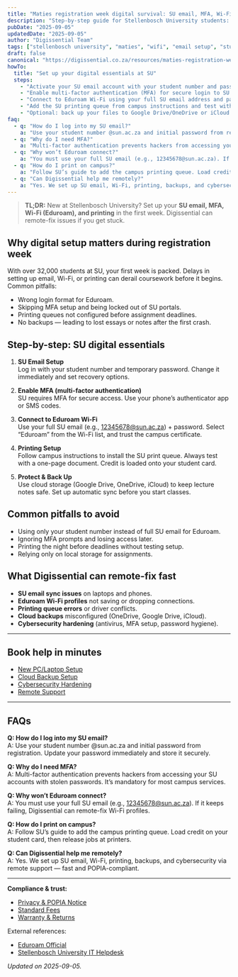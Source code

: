 ```yaml
---
title: "Maties registration week digital survival: SU email, MFA, Wi-Fi & printing setup"
description: "Step-by-step guide for Stellenbosch University students: set up SU email, MFA, Eduroam Wi-Fi, and printing during registration week."
pubDate: "2025-09-05"
updatedDate: "2025-09-05"
author: "Digissential Team"
tags: ["stellenbosch university", "maties", "wifi", "email setup", "student tech"]
draft: false
canonical: "https://digissential.co.za/resources/maties-registration-week-digital-survival/"
howTo:
  title: "Set up your digital essentials at SU"
  steps:
    - "Activate your SU email account with your student number and password."
    - "Enable multi-factor authentication (MFA) for secure login to SU portals."
    - "Connect to Eduroam Wi-Fi using your full SU email address and password."
    - "Add the SU printing queue from campus instructions and test with a sample document."
    - "Optional: back up your files to Google Drive/OneDrive or iCloud to prevent data loss."
faq:
  - q: "How do I log into my SU email?"
    a: "Use your student number @sun.ac.za and initial password from registration. Update your password immediately and store it securely."
  - q: "Why do I need MFA?"
    a: "Multi-factor authentication prevents hackers from accessing your SU accounts with stolen passwords. It’s mandatory for most campus services."
  - q: "Why won’t Eduroam connect?"
    a: "You must use your full SU email (e.g., 12345678@sun.ac.za). If it keeps failing, Digissential can remote-fix Wi-Fi profiles."
  - q: "How do I print on campus?"
    a: "Follow SU’s guide to add the campus printing queue. Load credit on your student card, then release jobs at printers."
  - q: "Can Digissential help me remotely?"
    a: "Yes. We set up SU email, Wi-Fi, printing, backups, and cybersecurity via remote support — fast and POPIA-compliant."
---
```


> **TL;DR:** New at Stellenbosch University? Set up your **SU email, MFA, Wi-Fi (Eduroam), and printing** in the first week. Digissential can remote-fix issues if you get stuck.

## Why digital setup matters during registration week

With over 32,000 students at SU, your first week is packed. Delays in setting up email, Wi-Fi, or printing can derail coursework before it begins. Common pitfalls:
- Wrong login format for Eduroam.  
- Skipping MFA setup and being locked out of SU portals.  
- Printing queues not configured before assignment deadlines.  
- No backups — leading to lost essays or notes after the first crash.  

## Step-by-step: SU digital essentials

1. **SU Email Setup**  
   Log in with your student number and temporary password. Change it immediately and set recovery options.  

2. **Enable MFA (multi-factor authentication)**  
   SU requires MFA for secure access. Use your phone’s authenticator app or SMS codes.  

3. **Connect to Eduroam Wi-Fi**  
   Use your full SU email (e.g., 12345678@sun.ac.za) + password. Select “Eduroam” from the Wi-Fi list, and trust the campus certificate.  

4. **Printing Setup**  
   Follow campus instructions to install the SU print queue. Always test with a one-page document. Credit is loaded onto your student card.  

5. **Protect & Back Up**  
   Use cloud storage (Google Drive, OneDrive, iCloud) to keep lecture notes safe. Set up automatic sync before you start classes.  

## Common pitfalls to avoid

- Using only your student number instead of full SU email for Eduroam.  
- Ignoring MFA prompts and losing access later.  
- Printing the night before deadlines without testing setup.  
- Relying only on local storage for assignments.  

## What Digissential can remote-fix fast

- **SU email sync issues** on laptops and phones.  
- **Eduroam Wi-Fi profiles** not saving or dropping connections.  
- **Printing queue errors** or driver conflicts.  
- **Cloud backups** misconfigured (OneDrive, Google Drive, iCloud).  
- **Cybersecurity hardening** (antivirus, MFA setup, password hygiene).  

---

## Book help in minutes

- [New PC/Laptop Setup](/services/new-pc-laptop-setup/)  
- [Cloud Backup Setup](/services/cloud-backup-setup/)  
- [Cybersecurity Hardening](/services/cybersecurity-hardening/)  
- [Remote Support](/services/remote-support-setup/)  

---

## FAQs

**Q: How do I log into my SU email?**  
A: Use your student number @sun.ac.za and initial password from registration. Update your password immediately and store it securely.

**Q: Why do I need MFA?**  
A: Multi-factor authentication prevents hackers from accessing your SU accounts with stolen passwords. It’s mandatory for most campus services.

**Q: Why won’t Eduroam connect?**  
A: You must use your full SU email (e.g., 12345678@sun.ac.za). If it keeps failing, Digissential can remote-fix Wi-Fi profiles.

**Q: How do I print on campus?**  
A: Follow SU’s guide to add the campus printing queue. Load credit on your student card, then release jobs at printers.

**Q: Can Digissential help me remotely?**  
A: Yes. We set up SU email, Wi-Fi, printing, backups, and cybersecurity via remote support — fast and POPIA-compliant.

---

**Compliance & trust:**  
- [Privacy & POPIA Notice](/legal/privacy-popia-processing-notice/)  
- [Standard Fees](/legal/standard-fees/)  
- [Warranty & Returns](/legal/warranty-returns/)  

External references:  
- [Eduroam Official](https://eduroam.org/?utm_source=chatgpt.com)  
- [Stellenbosch University IT Helpdesk](https://www.sun.ac.za/english/it?utm_source=chatgpt.com)  

*Updated on 2025-09-05.*
